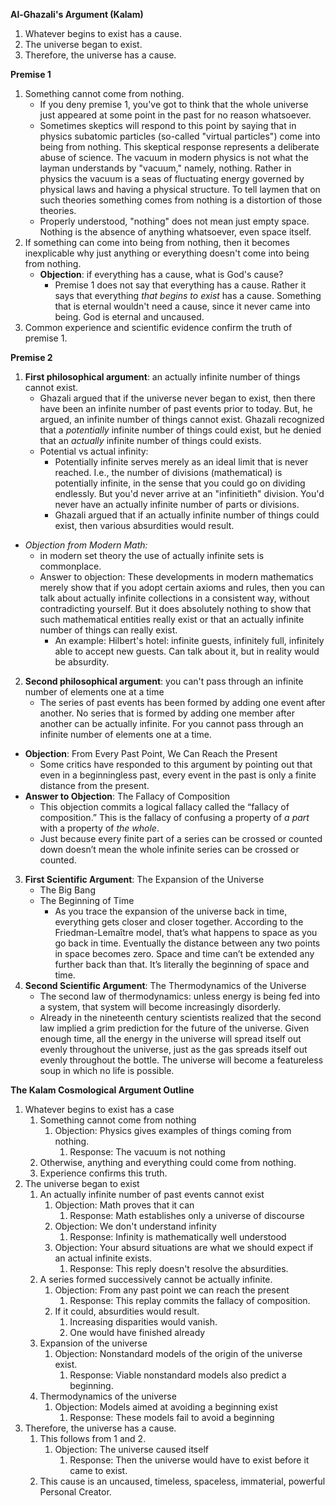 **Al-Ghazali's Argument (Kalam)**
1. Whatever begins to exist has a cause.
2. The universe began to exist.
3. Therefore, the universe has a cause. 

**Premise 1**
1. Something cannot come from nothing.
    - If you deny premise 1, you've got to think that the whole universe just appeared at some point in the past for no reason whatsoever. 
    - Sometimes skeptics will respond to this point by saying that in physics subatomic particles (so-called "virtual particles") come into being from nothing. This skeptical response represents a deliberate abuse of science. The vacuum in modern physics is not what the layman understands by "vacuum," namely, nothing. Rather in physics the vacuum is a seas of fluctuating energy governed by physical laws and having a physical structure. To tell laymen that on such theories something comes from nothing is a distortion of those theories. 
    - Properly understood, "nothing" does not mean just empty space. Nothing is the absence of anything whatsoever, even space itself. 
2. If something can come into being from nothing, then it becomes inexplicable why just anything or everything doesn't come into being from nothing.
    - **Objection**: if everything has a cause, what is God's cause?
        - Premise 1 does not say that everything has a cause. Rather it says that everything *that begins to exist* has a cause. Something that is eternal wouldn't need a cause, since it never came into being. God is eternal and uncaused. 
3. Common experience and scientific evidence confirm the truth of premise 1. 

**Premise 2**
1. **First philosophical argument**: an actually infinite number of things cannot exist.
    - Ghazali argued that if the universe never began to exist, then there have been an infinite number of past events prior to today. But, he argued, an infinite number of things cannot exist. Ghazali recognized that a *potentially* infinite number of things could exist, but he denied that an *actually* infinite number of things could exists. 
    - Potential vs actual infinity:
        - Potentially infinite serves merely as an ideal limit that is never reached. I.e., the number of divisions (mathematical) is potentially infinite, in the sense that you could go on dividing endlessly. But you'd never arrive at an "infinitieth" division. You'd never have an actually infinite number of parts or divisions. 
        - Ghazali argued that if an actually infinite number of things could exist, then various absurdities would result. 
- *Objection from Modern Math:*
    - in modern set theory the use of actually infinite sets is commonplace.
    - Answer to objection: These developments in modern mathematics merely show that if you adopt certain axioms and rules, then you can talk about actually infinite collections in a consistent way, without contradicting yourself. But it does absolutely nothing to show that such mathematical entities really exist or that an actually infinite number of things can really exist. 
        - An example: Hilbert's hotel: infinite guests, infinitely full, infinitely able to accept new guests. Can talk about it, but in reality would be absurdity. 
2. **Second philosophical argument**: you can't pass through an infinite number of elements one at a time
    - The series of past events has been formed by adding one event after another. No series that is formed by adding one member after another can be actually infinite. For you cannot pass through an infinite number of elements one at a time.
- **Objection**: From Every Past Point, We Can Reach the Present
    - Some critics have responded to this argument by pointing out that even in a beginningless past, every event in the past is only a finite distance from the present.
- **Answer to Objection**: The Fallacy of Composition
    - This objection commits a logical fallacy called the “fallacy of composition.” This is the fallacy of confusing a property of *a part* with a property of *the whole*. 
    - Just because every finite part of a series can be crossed or counted down doesn’t mean the whole infinite series can be crossed or counted.
3. **First Scientific Argument**: The Expansion of the Universe
    - The Big Bang
    - The Beginning of Time
        - As you trace the expansion of the universe back in time, everything gets closer and closer together. According to the Friedman-Lemaître model, that’s what happens to space as you go back in time. Eventually the distance between any two points in space becomes zero. Space and time can’t be extended any further back than that. It’s literally the beginning of space and time.
4. **Second Scientific Argument**: The Thermodynamics of the Universe
    - The second law of thermodynamics: unless energy is being fed into a system, that system will become increasingly disorderly.
    - Already in the nineteenth century scientists realized that the second law implied a grim prediction for the future of the universe. Given enough time, all the energy in the universe will spread itself out evenly throughout the universe, just as the gas spreads itself out evenly throughout the bottle. The universe will become a featureless soup in which no life is possible. 

**The Kalam Cosmological Argument Outline**

1. Whatever begins to exist has a case
    1. Something cannot come from nothing
        1. Objection: Physics gives examples of things coming from nothing.
            1. Response: The vacuum is not nothing
    2. Otherwise, anything and everything could come from nothing.
    3. Experience confirms this truth. 
2. The universe began to exist
    1. An actually infinite number of past events cannot exist
        1. Objection: Math proves that it can
            1. Response: Math establishes only a universe of discourse
        2. Objection: We don't understand infinity
            1. Response: Infinity is mathematically well understood
        3. Objection: Your absurd situations are what we should expect if an actual infinite exists.
            1. Response: This reply doesn't resolve the absurdities. 
    2. A series formed successively cannot be actually infinite.
        1. Objection: From any past point we can reach the present
            1. Response: This replay commits the fallacy of composition.
        2. If it could, absurdities would result.
            1. Increasing disparities would vanish.
            2. One would have finished already
    3. Expansion of the universe
        1. Objection: Nonstandard models of the origin of the universe exist.
            1. Response: Viable nonstandard models also predict a beginning.
    4. Thermodynamics of the universe
        1. Objection: Models aimed at avoiding a beginning exist
            1. Response: These models fail to avoid a beginning
3. Therefore, the universe has a cause.
    1. This follows from 1 and 2.
        1. Objection: The universe caused itself
            1. Response: Then the universe would have to exist before it came to exist.
    2. This cause is an uncaused, timeless, spaceless, immaterial, powerful Personal Creator. 
